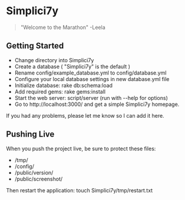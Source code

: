 Simplici7y 
==========

> "Welcome to the Marathon" -Leela

Getting Started
---------------

+ Change directory into Simplici7y
+ Create a database ( "Simplici7y" is the default )
+ Rename config/example_database.yml to config/database.yml
+ Configure your local database settings in new database.yml file
+ Initialize database: rake db:schema:load
+ Add required gems: rake gems:install
+ Start the web server: script/server (run with --help for options)
+ Go to http://localhost:3000/ and get a simple Simplici7y homepage.

If you had any problems, please let me know so I can add it here.

Pushing Live
------------

When you push the project live, be sure to protect these files:

+ /tmp/
+ /config/
+ /public/version/
+ /public/screenshot/

Then restart the application: touch Simplici7y/tmp/restart.txt